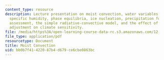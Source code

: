 ```yaml
---
content_type: resource
description: Lecture presentation on moist convection, water variables, saturation
  specific humidity, phase equilibria, ice nucleation, precipitation formation, stability
  assessment, the simple radiative-convective model, and the effect of moist convective
  adjustment on climate sensitivity.
file: /media/https%3A/open-learning-course-data-rc.s3.amazonaws.com/12-842-climate-physics-and-chemistry-fall-2008/bb0b7f41422087b4d679ce6cbe0863bc_part6_3.pdf
file_type: application/pdf
resourcetype: Document
title: Moist Convection
uid: bb0b7f41-4220-87b4-d679-ce6cbe0863bc
---
```

